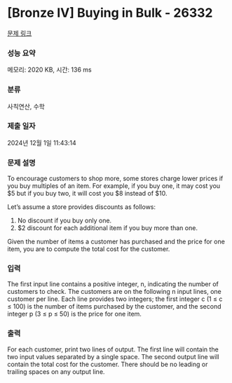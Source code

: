 # [Bronze IV] Buying in Bulk - 26332 

[문제 링크](https://www.acmicpc.net/problem/26332) 

### 성능 요약

메모리: 2020 KB, 시간: 136 ms

### 분류

사칙연산, 수학

### 제출 일자

2024년 12월 1일 11:43:14

### 문제 설명

<p>To encourage customers to shop more, some stores charge lower prices if you buy multiples of an item. For example, if you buy one, it may cost you <span>$</span>5 but if you buy two, it will cost you <span>$</span>8 instead of <span>$</span>10.</p>

<p>Let’s assume a store provides discounts as follows:</p>

<ol>
	<li>No discount if you buy only one.</li>
	<li><span>$</span>2 discount for each additional item if you buy more than one.</li>
</ol>

<p>Given the number of items a customer has purchased and the price for one item, you are to compute the total cost for the customer.</p>

### 입력 

 <p>The first input line contains a positive integer, n, indicating the number of customers to check. The customers are on the following n input lines, one customer per line. Each line provides two integers; the first integer c (1 ≤ c ≤ 100) is the number of items purchased by the customer, and the second integer p (3 ≤ p ≤ 50) is the price for one item.</p>

### 출력 

 <p>For each customer, print two lines of output. The first line will contain the two input values separated by a single space. The second output line will contain the total cost for the customer. There should be no leading or trailing spaces on any output line.</p>

